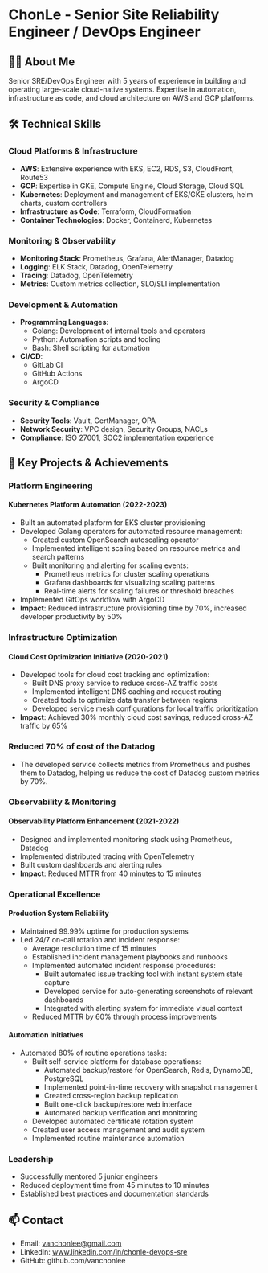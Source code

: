 # ChonLe - Senior Site Reliability Engineer / DevOps Engineer

## 👨‍💻 About Me
Senior SRE/DevOps Engineer with 5 years of experience in building and operating large-scale cloud-native systems. Expertise in automation, infrastructure as code, and cloud architecture on AWS and GCP platforms.

## 🛠 Technical Skills

### Cloud Platforms & Infrastructure
- **AWS**: Extensive experience with EKS, EC2, RDS, S3, CloudFront, Route53
- **GCP**: Expertise in GKE, Compute Engine, Cloud Storage, Cloud SQL
- **Kubernetes**: Deployment and management of EKS/GKE clusters, helm charts, custom controllers
- **Infrastructure as Code**: Terraform, CloudFormation
- **Container Technologies**: Docker, Containerd, Kubernetes

### Monitoring & Observability
- **Monitoring Stack**: Prometheus, Grafana, AlertManager, Datadog
- **Logging**: ELK Stack, Datadog, OpenTelemetry
- **Tracing**: Datadog, OpenTelemetry
- **Metrics**: Custom metrics collection, SLO/SLI implementation

### Development & Automation
- **Programming Languages**: 
  - Golang: Development of internal tools and operators
  - Python: Automation scripts and tooling
  - Bash: Shell scripting for automation
- **CI/CD**: 
  - GitLab CI
  - GitHub Actions
  - ArgoCD

### Security & Compliance
- **Security Tools**: Vault, CertManager, OPA
- **Network Security**: VPC design, Security Groups, NACLs
- **Compliance**: ISO 27001, SOC2 implementation experience

## 🚀 Key Projects & Achievements

### Platform Engineering
#### Kubernetes Platform Automation (2022-2023)
- Built an automated platform for EKS cluster provisioning
- Developed Golang operators for automated resource management:
  - Created custom OpenSearch autoscaling operator
  - Implemented intelligent scaling based on resource metrics and search patterns
  - Built monitoring and alerting for scaling events:
    - Prometheus metrics for cluster scaling operations
    - Grafana dashboards for visualizing scaling patterns
    - Real-time alerts for scaling failures or threshold breaches
- Implemented GitOps workflow with ArgoCD
- **Impact**: Reduced infrastructure provisioning time by 70%, increased developer productivity by 50%

### Infrastructure Optimization
#### Cloud Cost Optimization Initiative (2020-2021)
- Developed tools for cloud cost tracking and optimization:
  - Built DNS proxy service to reduce cross-AZ traffic costs
  - Implemented intelligent DNS caching and request routing
  - Created tools to optimize data transfer between regions
  - Developed service mesh configurations for local traffic prioritization
- **Impact**: Achieved 30% monthly cloud cost savings, reduced cross-AZ traffic by 65%

### Reduced 70% of cost of the Datadog
- The developed service collects metrics from Prometheus and pushes them to Datadog, helping us reduce the cost of Datadog custom metrics by 70%.

### Observability & Monitoring
#### Observability Platform Enhancement (2021-2022)
- Designed and implemented monitoring stack using Prometheus, Datadog
- Implemented distributed tracing with OpenTelemetry
- Built custom dashboards and alerting rules
- **Impact**: Reduced MTTR from 40 minutes to 15 minutes

### Operational Excellence
#### Production System Reliability
- Maintained 99.99% uptime for production systems
- Led 24/7 on-call rotation and incident response:
  - Average resolution time of 15 minutes
  - Established incident management playbooks and runbooks
  - Implemented automated incident response procedures:
    - Built automated issue tracking tool with instant system state capture
    - Developed service for auto-generating screenshots of relevant dashboards
    - Integrated with alerting system for immediate visual context
  - Reduced MTTR by 60% through process improvements

#### Automation Initiatives
- Automated 80% of routine operations tasks:
  - Built self-service platform for database operations:
    - Automated backup/restore for OpenSearch, Redis, DynamoDB, PostgreSQL
    - Implemented point-in-time recovery with snapshot management
    - Created cross-region backup replication
    - Built one-click backup/restore web interface
    - Automated backup verification and monitoring
  - Developed automated certificate rotation system
  - Created user access management and audit system
  - Implemented routine maintenance automation

### Leadership
- Successfully mentored 5 junior engineers
- Reduced deployment time from 45 minutes to 10 minutes
- Established best practices and documentation standards

## 📫 Contact
- Email: vanchonlee@gmail.com
- LinkedIn: www.linkedin.com/in/chonle-devops-sre
- GitHub: github.com/vanchonlee

